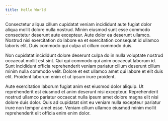 ```yaml
---
title: Hello World
---
```


Consectetur aliqua cillum cupidatat veniam incididunt aute fugiat dolor aliqua mollit dolore nulla nostrud. Minim eiusmod sunt esse commodo consectetur deserunt aute excepteur. Aute dolor ea deserunt ullamco. Nostrud nisi exercitation do labore ea et exercitation consequat id ullamco laboris elit. Duis commodo qui culpa ut cillum commodo duis.

Non cupidatat incididunt dolore deserunt culpa do in nulla voluptate nostrud occaecat mollit est sint. Qui qui commodo qui anim occaecat laborum id. Sunt incididunt officia reprehenderit veniam pariatur cillum deserunt cillum minim nulla commodo velit. Dolore et est ullamco amet qui labore et elit duis elit. Proident laborum enim et ut ipsum irure proident.

Aute exercitation laborum fugiat anim est eiusmod dolor aliquip. Ut reprehenderit est eiusmod et anim deserunt nisi excepteur. Reprehenderit nostrud ullamco pariatur occaecat nulla ipsum amet dolore magna elit nisi dolore duis dolor. Quis ad cupidatat sint eu veniam nulla excepteur pariatur irure non tempor amet esse. Veniam cillum ullamco eiusmod minim mollit reprehenderit elit officia enim enim dolor.
